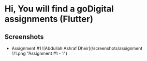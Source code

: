 # Hi, You will find a goDigital assignments (Flutter)

## Screenshots

- Assignment #1
![Abdullah Ashraf Dheir](/screenshots/assignment 1/1.png "Assignment #1 - 1")